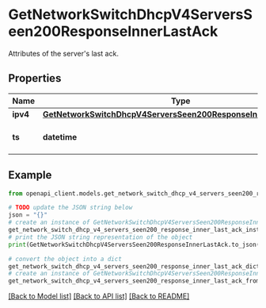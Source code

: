 # GetNetworkSwitchDhcpV4ServersSeen200ResponseInnerLastAck

Attributes of the server's last ack.

## Properties

Name | Type | Description | Notes
------------ | ------------- | ------------- | -------------
**ipv4** | [**GetNetworkSwitchDhcpV4ServersSeen200ResponseInnerLastAckIpv4**](GetNetworkSwitchDhcpV4ServersSeen200ResponseInnerLastAckIpv4.md) |  | [optional] 
**ts** | **datetime** | Last time the server was acked. | [optional] 

## Example

```python
from openapi_client.models.get_network_switch_dhcp_v4_servers_seen200_response_inner_last_ack import GetNetworkSwitchDhcpV4ServersSeen200ResponseInnerLastAck

# TODO update the JSON string below
json = "{}"
# create an instance of GetNetworkSwitchDhcpV4ServersSeen200ResponseInnerLastAck from a JSON string
get_network_switch_dhcp_v4_servers_seen200_response_inner_last_ack_instance = GetNetworkSwitchDhcpV4ServersSeen200ResponseInnerLastAck.from_json(json)
# print the JSON string representation of the object
print(GetNetworkSwitchDhcpV4ServersSeen200ResponseInnerLastAck.to_json())

# convert the object into a dict
get_network_switch_dhcp_v4_servers_seen200_response_inner_last_ack_dict = get_network_switch_dhcp_v4_servers_seen200_response_inner_last_ack_instance.to_dict()
# create an instance of GetNetworkSwitchDhcpV4ServersSeen200ResponseInnerLastAck from a dict
get_network_switch_dhcp_v4_servers_seen200_response_inner_last_ack_from_dict = GetNetworkSwitchDhcpV4ServersSeen200ResponseInnerLastAck.from_dict(get_network_switch_dhcp_v4_servers_seen200_response_inner_last_ack_dict)
```
[[Back to Model list]](../README.md#documentation-for-models) [[Back to API list]](../README.md#documentation-for-api-endpoints) [[Back to README]](../README.md)


